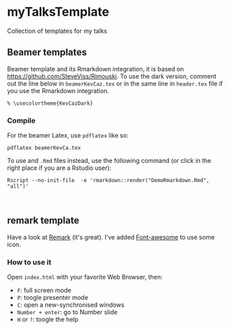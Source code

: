 # myTalksTemplate
Collection of templates for my talks



## Beamer templates

Beamer template and its Rmarkdown integration, it is based on https://github.com/SteveViss/Rimouski.
To use the dark version, comment out the line below in `beamerKevCaz.tex` or
in the same line in `header.tex` file if you use the Rmarkdown integration.


```
% \usecolortheme{KevCazDark}
```

### Compile

For the beamer Latex, use `pdflatex` like so:

```
pdflatex beamerKevCa.tex
```

To use and `.Rmd` files instead, use the following command (or click in the right
place if you are a Rstudio user):

```
Rscript --no-init-file  -e 'rmarkdown::render("DemoRmarkdown.Rmd", "all")'
```

<br/>


## remark template

Have a look at [Remark](https://github.com/gnab/remark) (it's great). I've added
[Font-awesome](http://fontawesome.io/icons/) to use some icon.

### How to use it

Open `index.html` with your favorite Web Browser, then:


- `F`: full screen mode
- `P`: toogle presenter mode
- `C`: open a new-synchronised windows
- `Number + enter`: go to Number slide
- `H` or `?`: toogle the help
